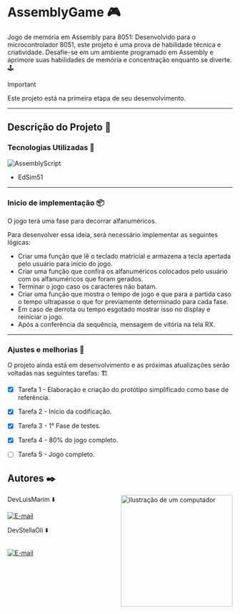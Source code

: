 # AssemblyGame 🎮

Jogo de memória em Assembly para 8051: Desenvolvido para o microcontrolador 8051, este projeto é uma prova de habilidade técnica e criatividade. Desafie-se em um ambiente programado em Assembly e aprimore suas habilidades de memória e concentração enquanto se diverte. 🕹️

> [!IMPORTANT]
> Este projeto está na primeira etapa de seu desenvolvimento.

---

## Descrição do Projeto 📑

### Tecnologias Utilizadas 🎯 

![AssemblyScript](https://img.shields.io/badge/assembly%20script-%23000000.svg?style=for-the-badge&logo=assemblyscript&logoColor=white)

- EdSim51
---
### Inicio de implementação 📦

O jogo terá uma fase para decorrar alfanuméricos. 

Para desenvolver essa ideia, será necessário implementar as seguintes lógicas:

- Criar uma função que lê o teclado matricial e armazena a tecla apertada pelo usuário para inicio do jogo.
- Criar uma função que confira os alfanuméricos colocados pelo usuário com os alfanuméricos que foram gerados.
- Terminar o jogo caso os caracteres não batam.
- Criar uma função que mostra o tempo de jogo e que para a partida caso o tempo ultrapasse o que for previamente determinado para cada fase.
- Em caso de derrota ou tempo esgotado mostrar isso no display e reiniciar o jogo.
- Após a conferência da sequência, mensagem de vitória na tela RX.
  
---

### Ajustes e melhorias 🚧

O projeto ainda está em desenvolvimento e as próximas atualizações serão voltadas nas seguintes tarefas: 🏗️

- [x] Tarefa 1 - Elaboração e criação do protótipo simplificado como base de referência.
- [x] Tarefa 2 - Inicio da codificação. 
- [x] Tarefa 3 - 1° Fase de testes.
- [x] Tarefa 4 - 80% do jogo completo.
- [ ] Tarefa 5 - Jogo completo. 


## Autores ✒️  
<img src="https://raw.githubusercontent.com/MicaelliMedeiros/micaellimedeiros/master/image/computer-illustration.png" alt="ilustração de um computador" min-width="400px" max-width="250px" width="250px" align="right">


DevLuisMarim ⬇️ <div style="display:
 inline-block">[![E-mail](https://img.shields.io/badge/GitHub-181717.svg?style=for-the-badge&logo=GitHub&logoColor=white)](https://github.com/LuiisMarim)

DevStellaOli ⬇️ <div style="display: inline-block">
  
[![E-mail](https://img.shields.io/badge/GitHub-181717.svg?style=for-the-badge&logo=GitHub&logoColor=white)](https://github.com/StellaOli)


